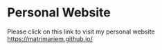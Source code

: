 # Personal Website
Please click on this link to visit my personal website https://matrimariem.github.io/
